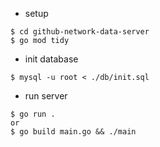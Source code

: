 - setup
```
$ cd github-network-data-server
$ go mod tidy
```

- init database
```
$ mysql -u root < ./db/init.sql
```

- run server
```
$ go run .
or
$ go build main.go && ./main
```